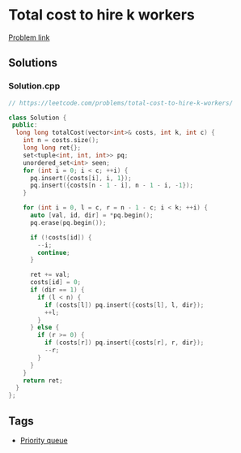# Total cost to hire k workers

[Problem link](https://leetcode.com/problems/total-cost-to-hire-k-workers/)

## Solutions


### Solution.cpp
```cpp
// https://leetcode.com/problems/total-cost-to-hire-k-workers/

class Solution {
 public:
  long long totalCost(vector<int>& costs, int k, int c) {
    int n = costs.size();
    long long ret{};
    set<tuple<int, int, int>> pq;
    unordered_set<int> seen;
    for (int i = 0; i < c; ++i) {
      pq.insert({costs[i], i, 1});
      pq.insert({costs[n - 1 - i], n - 1 - i, -1});
    }

    for (int i = 0, l = c, r = n - 1 - c; i < k; ++i) {
      auto [val, id, dir] = *pq.begin();
      pq.erase(pq.begin());

      if (!costs[id]) {
        --i;
        continue;
      }

      ret += val;
      costs[id] = 0;
      if (dir == 1) {
        if (l < n) {
          if (costs[l]) pq.insert({costs[l], l, dir});
          ++l;
        }
      } else {
        if (r >= 0) {
          if (costs[r]) pq.insert({costs[r], r, dir});
          --r;
        }
      }
    }
    return ret;
  }
};
```
## Tags

* [Priority queue](/Collections/priority-queue.md#priority-queue)
